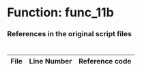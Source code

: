 # Function: func_11b
### References in the original script files

#

| File | Line Number | Reference code |
| --- | --- | --- |
